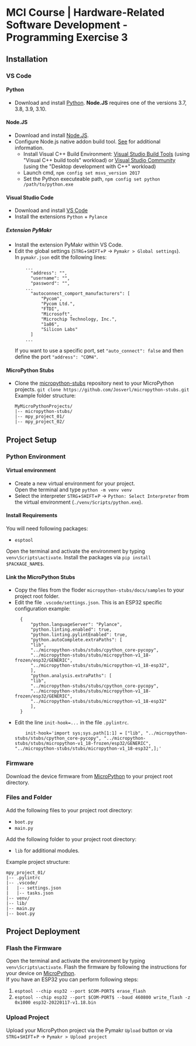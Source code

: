 # MCI Course | Hardware-Related Software Development - Programming Exercise 3

## Installation

### VS Code

#### Python

- Download and install [Python](https://www.python.org/downloads/). **Node.JS** requires one of the versions 3.7, 3.8, 3.9, 3.10.

#### Node.JS

- Download and install [Node.JS](https://nodejs.org/en/).
- Configure Node.js native addon build tool. [See](https://github.com/nodejs/node-gyp#on-windows) for additional information.
  - Install Visual C++ Build Environment: [Visual Studio Build Tools](https://visualstudio.microsoft.com/thank-you-downloading-visual-studio/?sku=BuildTools) (using "Visual C++ build tools" workload) or [Visual Studio Community](https://visualstudio.microsoft.com/thank-you-downloading-visual-studio/?sku=Community) (using the "Desktop development with C++" workload)
  - Launch cmd, `npm config set msvs_version 2017`
  - Set the Python executeable path, `npm config set python /path/to/python.exe`

#### Visual Studio Code

- Download and install [VS Code](https://code.visualstudio.com/download)
- Install the extensions `Python` + `Pylance`

##### Extension PyMakr

- Install the extension PyMakr within VS Code.
- Edit the global settings (`STRG`+`SHIFT`+`P` -> `Pymakr > Global settings`).  
  In `pymakr.json` edit the following lines:
  ```
	  ...
		"address": "",
		"username": "",
		"password": "",
	  ...
		"autoconnect_comport_manufacturers": [
			"Pycom",
			"Pycom Ltd.",
			"FTDI",
			"Microsoft",
			"Microchip Technology, Inc.",
			"1a86",
			"Silicon Labs"
		]
	  ...
  ```
  If you want to use a specific port, set `"auto_connect": false` and then define the port `"address": "COM4"`.

#### MicroPython Stubs

- Clone the [micropython-stubs](https://github.com/Josverl/micropython-stubs) repository next to your MicroPython projects.
  `git clone https://github.com/Josverl/micropython-stubs.git`
  Example folder structure:
  ```
  MyMicroPythonProjects/
  |-- micropython-stubs/
  |-- mpy_project_01/
  |-- mpy_project_02/
  ```

## Project Setup

### Python Environment

#### Virtual environment

- Create a new virtual environment for your project.  
  Open the terminal and type `python -m venv venv`
- Select the interpreter `STRG`+`SHIFT`+`P` -> `Python: Select Interpreter` from the virtual environment (`./venv/Scripts/python.exe`).

#### Install Requirements

You will need following packages:
- `esptool`

Open the terminal and activate the environment by typing `venv\Scripts\activate`.
Install the packages via `pip install $PACKAGE_NAME$`.

#### Link the MicroPython Stubs

- Copy the files from the floder `micropython-stubs/docs/samples` to your project root folder.
- Edit the file `.vscode/settings.json`. This is an ESP32 specific configuration example:
  ```
	{
	    "python.languageServer": "Pylance",
	    "python.linting.enabled": true,
	    "python.linting.pylintEnabled": true,
	    "python.autoComplete.extraPaths": [
		"lib",
		"../micropython-stubs/stubs/cpython_core-pycopy",
		"../micropython-stubs/stubs/micropython-v1_18-frozen/esp32/GENERIC",
		"../micropython-stubs/stubs/micropython-v1_18-esp32",
	    ],
	    "python.analysis.extraPaths": [
		"lib",
		"../micropython-stubs/stubs/cpython_core-pycopy",
		"../micropython-stubs/stubs/micropython-v1_18-frozen/esp32/GENERIC",
		"../micropython-stubs/stubs/micropython-v1_18-esp32"
	    ],
	}
  ```
- Edit the line `init-hook=...` in the file `.pylintrc`.
  ```
	  init-hook='import sys;sys.path[1:1] = ["lib", "../micropython-stubs/stubs/cpython_core-pycopy", "../micropython-stubs/stubs/micropython-v1_18-frozen/esp32/GENERIC", "../micropython-stubs/stubs/micropython-v1_18-esp32",];'
  ```
  
### Firmware

Download the device firmware from [MicroPython](https://micropython.org/download/) to your project root directory.

### Files and Folder

Add the following files to your project root directory:
- `boot.py`
- `main.py`

Add the following folder to your project root directory:
- `lib` for additional modules.

Example project structure:
```
mpy_project_01/
|-- .pylintrc
|-- .vscode/
|   |-- settings.json
|   |-- tasks.json
|-- venv/
|-- lib/
|-- main.py
|-- boot.py
```

## Project Deployment

### Flash the Firmware

Open the terminal and activate the environment by typing `venv\Scripts\activate`.
Flash the firmware by following the instructions for your device on [MicroPython](https://micropython.org/download/).  
If you have an ESP32 you can perform following steps:
1. `esptool --chip esp32 --port $COM-PORT$ erase_flash`
2. `esptool --chip esp32 --port $COM-PORT$ --baud 460800 write_flash -z 0x1000 esp32-20220117-v1.18.bin`

### Upload Project

Upload your MicroPython project via the Pymakr `Upload` button or via `STRG`+`SHIFT`+`P` -> `Pymakr > Upload project`
